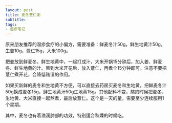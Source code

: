 ```yaml
---
layout: post
title: 麦冬薏仁粥 
subtitle: 
tags:
- 湿疹笔记
---
```


原来朋友推荐的湿疹食疗的小偏方，需要准备：鲜麦冬汁50g，鲜生地黄汁50g，生姜10g，薏仁15g，大米100g。

把姜放到鲜麦冬，鲜生地黄中，一起打成汁，大米开锅15分钟后，加入姜、鲜麦冬、鲜生地黄的汁。熬到大米开花后，放入薏仁，再煮个15分钟即可。注意不要把薏仁煮开花，会降低祛湿的作用。

如果买新鲜的麦冬和生地黄不方便，可以直接去药房买麦冬和生地黄。把鲜麦冬汁50g换成麦冬15g，鲜生地黄汁50g生地黄15g。其他配料不变，熬的时候把麦冬、生地黄、大米直接一起熬煮，最后放薏仁。这个是一天的量，需要至少连续服用1个星期。

其中，麦冬也有着滋润肺部的功效，特别适合秋燥的时候吃。



